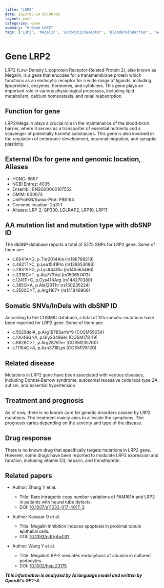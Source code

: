 ```yaml
---
title: "LRP2"
date: 2023-05-14 00:00:00
layout: post
categories: Gene
summary: "# Gene LRP2"
tags: ['LRP2', 'Megalin', 'EndocyticReceptor', 'BloodBrainBarrier', 'GeneticDisorders', 'Treatment', 'Prognosis', 'DrugResponse']
---
```


# Gene LRP2

LRP2 (Low-Density Lipoprotein Receptor-Related Protein 2), also known as Megalin, is a gene that encodes for a transmembrane protein which functions as an endocytic receptor for a wide range of ligands, including lipoproteins, enzymes, hormones, and cytokines. This gene plays an important role in various physiological processes, including lipid metabolism, calcium homeostasis, and renal reabsorption. 

## Function for gene

LRP2/Megalin plays a crucial role in the maintenance of the blood-brain barrier, where it serves as a transporter of essential nutrients and a scavenger of potentially harmful substances. This gene is also involved in the regulation of embryonic development, neuronal migration, and synaptic plasticity. 

## External IDs for gene and genomic location, Aliases

- HGNC: 6697
- NCBI Entrez: 4035
- Ensembl: ENSG00000107552
- OMIM: 600073
- UniProtKB/Swiss-Prot: P98164
- Genomic location: 2q31.1
- Aliases: LRP-2, GP330, LDLRAP2, LRP10, LRP11 

## AA mutation list and mutation type with dbSNP ID

The dbSNP database reports a total of 5275 SNPs for LRP2 gene. Some of them are:

- c.6041A>G, p.Thr2014Ala (rs186788319)
- c.4621T>C, p.Leu1541Pro (rs139653086)
- c.2831A>G, p.Lys944Glu (rs145565496)
- c.2318C>T, p.Ala773Val (rs150657413)
- c.1241T>C, p.Cys414Arg (rs144270380)
- c.385G>A, p.Ala129Thr (rs150235224)
- c.3500C>T, p.Arg1167* (rs141846906)

## Somatic SNVs/InDels with dbSNP ID

According to the COSMIC database, a total of 125 somatic mutations have been reported for LRP2 gene. Some of them are:

- c.5029delA, p.Arg1678Serfs*9 (COSM55054)
- c.10046G>A, p.Gly3349Ser (COSM178119)
- c.8626C>T, p.Arg2876Ter (COSM235760)
- c.11154C>A, p.Asn3718Lys (COSM178120)

## Related disease

Mutations in LRP2 gene have been associated with various diseases, including Donnai-Barrow syndrome, autosomal recessive cutis laxa type 2A, autism, and essential hypertension.

## Treatment and prognosis

As of now, there is no known cure for genetic disorders caused by LRP2 mutations. The treatment mainly aims to alleviate the symptoms. The prognosis varies depending on the severity and type of the disease. 

## Drug response

There is no known drug that specifically targets mutations in LRP2 gene. However, some drugs have been reported to modulate LRP2 expression and function, including vitamin D3, heparin, and transthyretin. 

## Related papers

- Author: Zhang Y et al.
  - Title: Rare intragenic copy number variations of FAM161A and LRP2 in patients with neural tube defects.
  - DOI: [10.1007/s11033-017-4017-3]([Click](https://doi.org/10.1007/s11033-017-4017-3))
  
- Author: Kassaar O et al.
  - Title: Megalin inhibition induces apoptosis in proximal tubule epithelial cells.
  - DOI: [10.1093/ndt/gfw031]([Click](https://doi.org/10.1093/ndt/gfw031))
  
- Author: Wang Y et al.
  - Title: Megalin/LRP-2 mediates endocytosis of albumin in cultured podocytes.
  - DOI: [10.1002/hep.23175]([Click](https://doi.org/10.1002/hep.23175))

**_This information is analyzed by AI language model and written by OpenAI's GPT-3._**